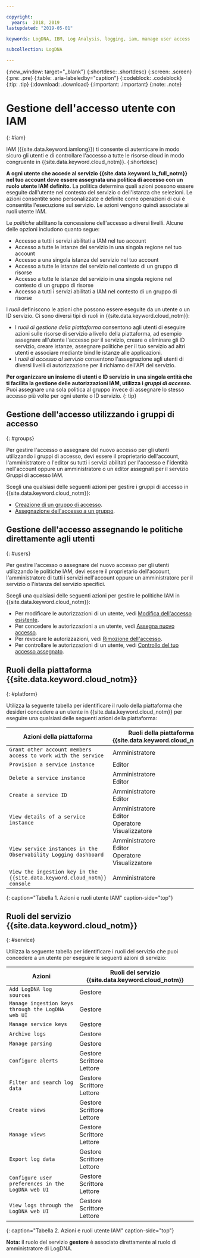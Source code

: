 ```yaml
---

copyright:
  years:  2018, 2019
lastupdated: "2019-05-01"

keywords: LogDNA, IBM, Log Analysis, logging, iam, manage user access

subcollection: LogDNA

---
```


{:new_window: target="_blank"}
{:shortdesc: .shortdesc}
{:screen: .screen}
{:pre: .pre}
{:table: .aria-labeledby="caption"}
{:codeblock: .codeblock}
{:tip: .tip}
{:download: .download}
{:important: .important}
{:note: .note}

 
# Gestione dell'accesso utente con IAM
{: #iam}

IAM ({{site.data.keyword.iamlong}}) ti consente di autenticare in modo sicuro gli utenti e di controllare l'accesso a tutte le risorse cloud in modo congruente in {{site.data.keyword.cloud_notm}}. 
{:shortdesc}

**A ogni utente che accede al servizio {{site.data.keyword.la_full_notm}} nel tuo account deve essere assegnata una politica di accesso con un ruolo utente IAM definito.** La politica determina quali azioni possono essere eseguite dall'utente nel contesto del servizio o dell'istanza che selezioni. Le azioni consentite sono personalizzate e definite come operazioni di cui è consentita l'esecuzione sul servizio. Le azioni vengono quindi associate ai ruoli utente IAM.

Le *politiche* abilitano la concessione dell'accesso a diversi livelli. Alcune delle opzioni includono quanto segue: 

* Accesso a tutti i servizi abilitati a IAM nel tuo account
* Accesso a tutte le istanze del servizio in una singola regione nel tuo account
* Accesso a una singola istanza del servizio nel tuo account
* Accesso a tutte le istanze del servizio nel contesto di un gruppo di risorse
* Accesso a tutte le istanze del servizio in una singola regione nel contesto di un gruppo di risorse
* Accesso a tutti i servizi abilitati a IAM nel contesto di un gruppo di risorse

I *ruoli* definiscono le azioni che possono essere eseguite da un utente o un ID servizio. Ci sono diversi tipi di ruoli in {{site.data.keyword.cloud_notm}}:

* I *ruoli di gestione della piattaforma* consentono agli utenti di eseguire azioni sulle risorse di servizio a livello della piattaforma, ad esempio assegnare all'utente l'accesso per il servizio, creare o eliminare gli ID servizio, creare istanze, assegnare politiche per il tuo servizio ad altri utenti e associare mediante bind le istanze alle applicazioni.
* I *ruoli di accesso al servizio* consentono l'assegnazione agli utenti di diversi livelli di autorizzazione per il richiamo dell'API del servizio.

**Per organizzare un insieme di utenti e ID servizio in una singola entità che ti facilita la gestione delle autorizzazioni IAM, utilizza i *gruppi di accesso*.** Puoi assegnare una sola politica al gruppo invece di assegnare lo stesso accesso più volte per ogni utente o ID servizio.
{: tip}


## Gestione dell'accesso utilizzando i gruppi di accesso
{: #groups}

Per gestire l'accesso o assegnare del nuovo accesso per gli utenti utilizzando i gruppi di accesso, devi essere il proprietario dell'account, l'amministratore o l'editor su tutti i servizi abilitati per l'accesso e l'identità nell'account oppure un amministratore o un editor assegnati per il servizio Gruppi di accesso IAM. 

Scegli una qualsiasi delle seguenti azioni per gestire i gruppi di accesso in {{site.data.keyword.cloud_notm}}:

* [Creazione di un gruppo di accesso](/docs/iam?topic=iam-groups#create_ag).
* [Assegnazione dell'accesso a un gruppo](/docs/iam?topic=iam-groups#access_ag).


## Gestione dell'accesso assegnando le politiche direttamente agli utenti
{: #users}

Per gestire l'accesso o assegnare del nuovo accesso per gli utenti utilizzando le politiche IAM, devi essere il proprietario dell'account, l'amministratore di tutti i servizi nell'account oppure un amministratore per il servizio o l'istanza del servizio specifici. 

Scegli una qualsiasi delle seguenti azioni per gestire le politiche IAM in {{site.data.keyword.cloud_notm}}:

* Per modificare le autorizzazioni di un utente, vedi [Modifica dell'accesso esistente](/docs/iam?topic=iam-iammanidaccser#edit_existing).
* Per concedere le autorizzazioni a un utente, vedi [Assegna nuovo accesso](/docs/iam?topic=iam-iammanidaccser#assign_new_access).
* Per revocare le autorizzazioni, vedi [Rimozione dell'accesso](/docs/iam?topic=iam-iammanidaccser#removing_access).
* Per controllare le autorizzazioni di un utente, vedi [Controllo del tuo accesso assegnato](/docs/iam?topic=iam-iammanidaccser#review_your_access).




## Ruoli della piattaforma {{site.data.keyword.cloud_notm}}
{: #platform}

Utilizza la seguente tabella per identificare il ruolo della piattaforma che desideri concedere a un utente in {{site.data.keyword.cloud_notm}} per eseguire una qualsiasi delle seguenti azioni della piattaforma:

| Azioni della piattaforma                                                         | Ruoli della piattaforma {{site.data.keyword.cloud_notm}}    | 
|--------------------------------------------------------------------------|------------------------------------------------------|
| `Grant other account members access to work with the service`            | Amministratore                                        | 
| `Provision a service instance`                                           | Editor                            | 
| `Delete a service instance`                                              | Amministratore </br>Editor                            | 
| `Create a service ID`                                                    | Amministratore </br>Editor                            |
| `View details of a service instance`                                     | Amministratore </br>Editor </br>Operatore </br>Visualizzatore  | 
| `View service instances in the Observability Logging dashboard`          | Amministratore </br>Editor </br>Operatore </br>Visualizzatore  | 
| `View the ingestion key in the {{site.data.keyword.cloud_notm}} console` | Amministratore                                        | 
{: caption="Tabella 1. Azioni e ruoli utente IAM" caption-side="top"}



## Ruoli del servizio {{site.data.keyword.cloud_notm}}
{: #service}

Utilizza la seguente tabella per identificare i ruoli del servizio che puoi concedere a un utente per eseguire le seguenti azioni di servizio:

| Azioni                                                                 | Ruoli del servizio {{site.data.keyword.cloud_notm}}     | 
|-------------------------------------------------------------------------|------------------------------------------------------|
| `Add LogDNA log sources`                                                | Gestore                                              |
| `Manage ingestion keys through the LogDNA web UI`                       | Gestore                                              |
| `Manage service keys`                                                   | Gestore                                              |
| `Archive logs`                                                          | Gestore                                              |
| `Manage parsing`                                                        | Gestore                                              |
| `Configure alerts`                                                      | Gestore </br>Scrittore </br>Lettore                      | 
| `Filter and search log data`                                            | Gestore </br>Scrittore </br>Lettore                      |
| `Create views`                                                          | Gestore </br>Scrittore </br>Lettore                      |
| `Manage views`                                                          | Gestore </br>Scrittore </br>Lettore                      |
| `Export log data`                                                       | Gestore </br>Scrittore </br>Lettore                      |
| `Configure user preferences in the LogDNA web UI`                       | Gestore </br>Scrittore </br>Lettore                      |
| `View logs through the LogDNA web UI`                                   | Gestore </br>Scrittore </br>Lettore                      | 
{: caption="Tabella 2. Azioni e ruoli utente IAM" caption-side="top"}


**Nota:** il ruolo del servizio **gestore** è associato direttamente al ruolo di amministratore di LogDNA.






